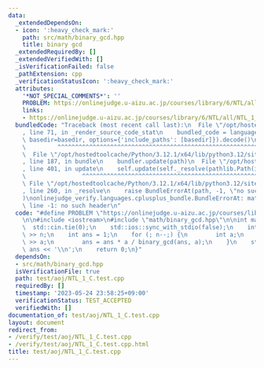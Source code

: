 ```yaml
---
data:
  _extendedDependsOn:
  - icon: ':heavy_check_mark:'
    path: src/math/binary_gcd.hpp
    title: binary gcd
  _extendedRequiredBy: []
  _extendedVerifiedWith: []
  _isVerificationFailed: false
  _pathExtension: cpp
  _verificationStatusIcon: ':heavy_check_mark:'
  attributes:
    '*NOT_SPECIAL_COMMENTS*': ''
    PROBLEM: https://onlinejudge.u-aizu.ac.jp/courses/library/6/NTL/all/NTL_1_C
    links:
    - https://onlinejudge.u-aizu.ac.jp/courses/library/6/NTL/all/NTL_1_C
  bundledCode: "Traceback (most recent call last):\n  File \"/opt/hostedtoolcache/Python/3.12.1/x64/lib/python3.12/site-packages/onlinejudge_verify/documentation/build.py\"\
    , line 71, in _render_source_code_stat\n    bundled_code = language.bundle(stat.path,\
    \ basedir=basedir, options={'include_paths': [basedir]}).decode()\n          \
    \         ^^^^^^^^^^^^^^^^^^^^^^^^^^^^^^^^^^^^^^^^^^^^^^^^^^^^^^^^^^^^^^^^^^^^^^^^^^^^^^^^^\n\
    \  File \"/opt/hostedtoolcache/Python/3.12.1/x64/lib/python3.12/site-packages/onlinejudge_verify/languages/cplusplus.py\"\
    , line 187, in bundle\n    bundler.update(path)\n  File \"/opt/hostedtoolcache/Python/3.12.1/x64/lib/python3.12/site-packages/onlinejudge_verify/languages/cplusplus_bundle.py\"\
    , line 401, in update\n    self.update(self._resolve(pathlib.Path(included), included_from=path))\n\
    \                ^^^^^^^^^^^^^^^^^^^^^^^^^^^^^^^^^^^^^^^^^^^^^^^^^^^^^^^^^\n \
    \ File \"/opt/hostedtoolcache/Python/3.12.1/x64/lib/python3.12/site-packages/onlinejudge_verify/languages/cplusplus_bundle.py\"\
    , line 260, in _resolve\n    raise BundleErrorAt(path, -1, \"no such header\"\
    )\nonlinejudge_verify.languages.cplusplus_bundle.BundleErrorAt: math/binary_gcd.hpp:\
    \ line -1: no such header\n"
  code: "#define PROBLEM \"https://onlinejudge.u-aizu.ac.jp/courses/library/6/NTL/all/NTL_1_C\"\
    \n\n#include <iostream>\n#include \"math/binary_gcd.hpp\"\n\nint main() {\n  \
    \  std::cin.tie(0);\n    std::ios::sync_with_stdio(false);\n    int n;\n    std::cin\
    \ >> n;\n    int ans = 1;\n    for (; n--;) {\n        int a;\n        std::cin\
    \ >> a;\n        ans = ans * a / binary_gcd(ans, a);\n    }\n    std::cout <<\
    \ ans << '\\n';\n    return 0;\n}"
  dependsOn:
  - src/math/binary_gcd.hpp
  isVerificationFile: true
  path: test/aoj/NTL_1_C.test.cpp
  requiredBy: []
  timestamp: '2023-05-24 23:58:25+09:00'
  verificationStatus: TEST_ACCEPTED
  verifiedWith: []
documentation_of: test/aoj/NTL_1_C.test.cpp
layout: document
redirect_from:
- /verify/test/aoj/NTL_1_C.test.cpp
- /verify/test/aoj/NTL_1_C.test.cpp.html
title: test/aoj/NTL_1_C.test.cpp
---
```

